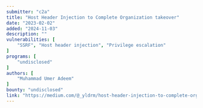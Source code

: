 ```yaml
---
submitter: "c2a"
title: "Host Header Injection to Complete Organization takeover"
date: "2023-02-02"
added: "2024-11-03"
description: ""
vulnerabilities: [
    "SSRF", "Host header injection", "Privilege escalation"
]
programs: [
    "undisclosed"
]
authors: [
    "Muhammad Umer Adeem"
]
bounty: "undisclosed"
link: "https://medium.com/@_yldrm/host-header-injection-to-complete-organization-takeover-67a8a2ddb188"
---
```




